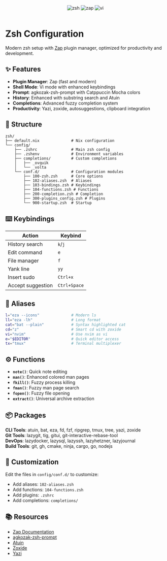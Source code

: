 <div align="center">
    <img alt="zsh" src="https://img.shields.io/badge/Shell-Zsh-blue.svg?style=for-the-badge&labelColor=11111B&logo=gnu-bash&logoColor=89B4FA&color=89B4FA">
    <img alt="zap" src="https://img.shields.io/badge/Plugin%20Manager-Zap-purple.svg?style=for-the-badge&labelColor=11111B&logo=alacritty&logoColor=89B4FA&color=89B4FA">
    <img alt="vi" src="https://img.shields.io/badge/Mode-Vi-green.svg?style=for-the-badge&labelColor=11111B&logo=vim&logoColor=89B4FA&color=89B4FA">
</div>

<br>

# Zsh Configuration

Modern zsh setup with [Zap](https://github.com/zap-zsh/zap) plugin manager, optimized for productivity and development.

## ✨ Features

- **Plugin Manager**: Zap (fast and modern)
- **Shell Mode**: Vi mode with enhanced keybindings
- **Prompt**: agkozak-zsh-prompt with Catppuccin Mocha colors
- **History**: Enhanced with substring search and Atuin
- **Completions**: Advanced fuzzy completion system
- **Productivity**: Yazi, zoxide, autosuggestions, clipboard integration

## 📁 Structure

```
zsh/
├── default.nix              # Nix configuration
└── config/
    ├── .zshrc               # Main zsh config
    ├── .zshenv              # Environment variables
    ├── completions/         # Custom completions
    │   ├── _ovquik
    │   └── _volta
    └── conf.d/              # Configuration modules
        ├── 100-zsh.zsh      # Core options
        ├── 102-aliases.zsh  # Aliases
        ├── 103-bindings.zsh # Keybindings
        ├── 104-functions.zsh # Functions
        ├── 200-completion.zsh # Completion
        ├── 300-plugins_config.zsh # Plugins
        └── 900-startup.zsh  # Startup
```

## ⌨️ Keybindings

| Action | Keybind |
|--------|---------|
| History search | `k`/`j` |
| Edit command | `e` |
| File manager | `f` |
| Yank line | `yy` |
| Insert sudo | `Ctrl+x` |
| Accept suggestion | `Ctrl+Space` |

## 🔖 Aliases

```bash
l="eza --icons"              # Modern ls
ll="eza -lh"                 # Long format
cat="bat --plain"            # Syntax highlighted cat
cd="z"                       # Smart cd with zoxide
vi="nvim"                    # Use nvim as vi
e="$EDITOR"                  # Quick editor access
tx="tmux"                    # Terminal multiplexer
```

## ⚙️ Functions

- **`note()`**: Quick note editing
- **`man()`**: Enhanced colored man pages
- **`fkill()`**: Fuzzy process killing
- **`fman()`**: Fuzzy man page search
- **`fopen()`**: Fuzzy file opening
- **`extract()`**: Universal archive extraction

## 📦 Packages

**CLI Tools**: atuin, bat, eza, fd, fzf, ripgrep, tmux, tree, yazi, zoxide  
**Git Tools**: lazygit, tig, gitui, git-interactive-rebase-tool  
**DevOps**: lazydocker, lazysql, lazyssh, lazyhetzner, lazyjournal  
**Build Tools**: git, gh, cmake, ninja, cargo, go, nodejs  

## 🎨 Customization

Edit the files in `config/conf.d/` to customize:
- Add aliases: `102-aliases.zsh`
- Add functions: `104-functions.zsh`
- Add plugins: `.zshrc`
- Add completions: `completions/`

## 📚 Resources

- [Zap Documentation](https://github.com/zap-zsh/zap)
- [agkozak-zsh-prompt](https://github.com/agkozak/agkozak-zsh-prompt)
- [Atuin](https://github.com/atuinsh/atuin)
- [Zoxide](https://github.com/ajeetdsouza/zoxide)
- [Yazi](https://github.com/sxyazi/yazi)